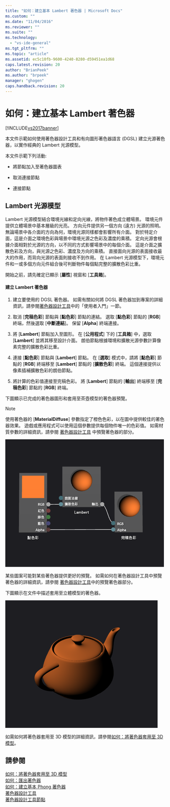```yaml
---
title: "如何：建立基本 Lambert 著色器 | Microsoft Docs"
ms.custom: ""
ms.date: "11/04/2016"
ms.reviewer: ""
ms.suite: ""
ms.technology: 
  - "vs-ide-general"
ms.tgt_pltfrm: ""
ms.topic: "article"
ms.assetid: ec5c10fb-9600-4240-8280-d59451ea1d68
caps.latest.revision: 20
author: "BrianPeek"
ms.author: "brpeek"
manager: "ghogen"
caps.handback.revision: 20
---
```

# 如何：建立基本 Lambert 著色器
[!INCLUDE[vs2017banner](../code-quality/includes/vs2017banner.md)]

本文件示範如何使用著色器設計工具和有向圖形著色器語言 \(DGSL\) 建立光源著色器，以實作經典的 Lambert 光源模型。  
  
 本文件示範下列活動:  
  
-   將節點加入至著色器圖表  
  
-   取消連接節點  
  
-   連接節點  
  
## Lambert 光源模型  
 Lambert 光源模型結合環境光線和定向光線，將物件著色成立體場景。  環境元件提供立體場景中基本層級的光亮。  方向元件提供另一個方向 \(遠方\) 光源的照明。  無論場景中各介面的方向為何，環境光源同樣都會影響所有介面。  對於特定介面，這是介面之環境色彩與場景中環境光源之色彩及濃度的乘積。  定向光源會根據介面相對於光源的方向，以不同的方式影響場景中的每個介面。  這是介面之擴散色彩及方向，與光源之色彩、濃度及方向的乘積。  直接面向光源的表面接收最大的作用，而背向光源的表面則接收不到作用。  在 Lambert 光源模型下，環境元件和一或多個方向元件組合後可判斷物件每個點完整的擴散色彩比重。  
  
 開始之前，請先確定已顯示 \[**屬性**\] 視窗和 \[**工具箱**\]。  
  
#### 建立 Lambert 著色器  
  
1.  建立要使用的 DGSL 著色器。  如需有關如何將 DGSL 著色器加到專案的詳細資訊，請參閱[著色器設計工具](../designers/shader-designer.md)中的「使用者入門」一節。  
  
2.  取消 \[**完稿色彩**\] 節點與 \[**點色彩**\] 節點的連結。  選取 \[**點色彩**\] 節點的 \[**RGB**\] 終端，然後選取 \[**中斷連結**\]。  保留 \[**Alpha**\] 終端連接。  
  
3.  將 \[**Lambert**\] 節點加入至圖形。  在 \[**公用程式**\] 下的 \[**工具箱**\] 中，選取 \[**Lambert**\] 並將其移至設計介面。  朗伯節點根據環境和擴散光源參數計算像素完整的擴散色彩比重。  
  
4.  連接 \[**點色彩**\] 節點與 \[**Lambert**\] 節點。  在 \[**選取**\] 模式中，請將 \[**點色彩**\] 節點的 \[**RGB**\] 終端移至 \[**Lambert**\] 節點的 \[**擴散色彩**\] 終端。  這個連接提供以像素插補擴散色彩的朗伯節點。  
  
5.  將計算的色彩值連接至完稿色彩。  將 \[**Lambert**\] 節點的 \[**輸出**\] 終端移至 \[**完稿色彩**\] 節點的 \[**RGB**\] 終端。  
  
 下圖顯示已完成的著色器圖形和套用至茶壺模型的著色器預覽。  
  
> [!NOTE]
>  使用著色器的 \[**MaterialDiffuse**\] 參數指定了橙色色彩，以在圖中提供較佳的著色器效果。  遊戲或應用程式可以使用這個參數提供每個物件唯一的色彩值。  如需材質參數的詳細資訊，請參閱 [著色器設計工具](../designers/shader-designer.md) 中預覽著色器的部分。  
  
 ![著色器圖形及其效果預覽。](../designers/media/digit-lambert-effect-graph.png "Digit\-Lambert\-Effect\-Graph")  
  
 某些圖案可能對某些著色器提供更好的預覽。  如需如何在著色器設計工具中預覽著色器的詳細資訊，請參閱 [著色器設計工具](../designers/shader-designer.md)中的預覽著色器部分。  
  
 下圖顯示在文件中描述套用至立體模型的著色器。  
  
 ![已套用至模型的 Lambert 光源。](../designers/media/digit-lambert-effect-result.png "Digit\-Lambert\-Effect\-Result")  
  
 如需如何將著色器套用至 3D 模型的詳細資訊，請參閱[如何：將著色器套用至 3D 模型](../designers/how-to-apply-a-shader-to-a-3-d-model.md)。  
  
## 請參閱  
 [如何：將著色器套用至 3D 模型](../designers/how-to-apply-a-shader-to-a-3-d-model.md)   
 [如何：匯出著色器](../designers/how-to-export-a-shader.md)   
 [如何：建立基本 Phong 著色器](../designers/how-to-create-a-basic-phong-shader.md)   
 [著色器設計工具](../designers/shader-designer.md)   
 [著色器設計工具節點](../designers/shader-designer-nodes.md)